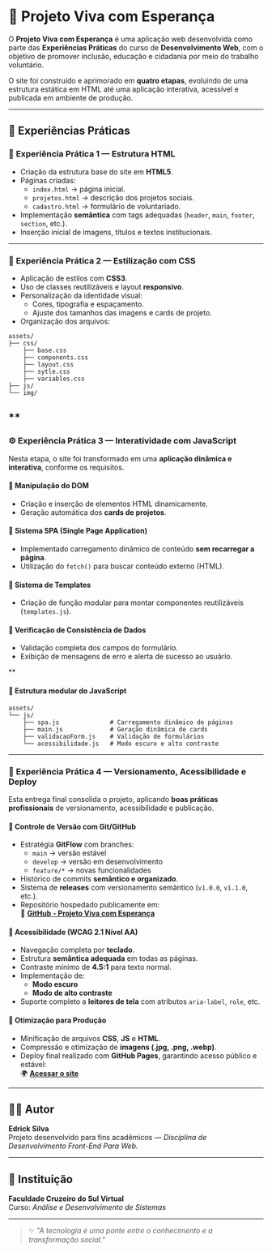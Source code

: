 # 🌱 Projeto Viva com Esperança

O **Projeto Viva com Esperança** é uma aplicação web desenvolvida como parte das **Experiências Práticas** do curso de **Desenvolvimento Web**, com o objetivo de promover inclusão, educação e cidadania por meio do trabalho voluntário.  

O site foi construído e aprimorado em **quatro etapas**, evoluindo de uma estrutura estática em HTML até uma aplicação interativa, acessível e publicada em ambiente de produção.

---

## 🧩 Experiências Práticas

### 🧱 **Experiência Prática 1 — Estrutura HTML**
- Criação da estrutura base do site em **HTML5**.  
- Páginas criadas:
  - `index.html` → página inicial.
  - `projetos.html` → descrição dos projetos sociais.
  - `cadastro.html` → formulário de voluntariado.
- Implementação **semântica** com tags adequadas (`header`, `main`, `footer`, `section`, etc.).
- Inserção inicial de imagens, títulos e textos institucionais.

---

### 🎨 **Experiência Prática 2 — Estilização com CSS**
- Aplicação de estilos com **CSS3**.
- Uso de classes reutilizáveis e layout **responsivo**.
- Personalização da identidade visual:
  - Cores, tipografia e espaçamento.
  - Ajuste dos tamanhos das imagens e cards de projeto.
- Organização dos arquivos:
```text
assets/
├── css/
    ├── base.css
    ├── components.css
    ├── layout.css
    ├── sytle.css
    ├── variables.css
├── js/
└── img/
```
**
---

### ⚙️ **Experiência Prática 3 — Interatividade com JavaScript**
Nesta etapa, o site foi transformado em uma **aplicação dinâmica e interativa**, conforme os requisitos.

#### 🔹 Manipulação do DOM
- Criação e inserção de elementos HTML dinamicamente.
- Geração automática dos **cards de projetos**.

#### 🔹 Sistema SPA (Single Page Application)
- Implementado carregamento dinâmico de conteúdo **sem recarregar a página**.
- Utilização do `fetch()` para buscar conteúdo externo (HTML).

#### 🔹 Sistema de Templates
- Criação de função modular para montar componentes reutilizáveis (`templates.js`).

#### 🔹 Verificação de Consistência de Dados
- Validação completa dos campos do formulário.
- Exibição de mensagens de erro e alerta de sucesso ao usuário.

**
#### 📁 Estrutura modular do JavaScript

```text
assets/
└── js/
    ├── spa.js              # Carregamento dinâmico de páginas
    ├── main.js             # Geração dinâmica de cards
    ├── validacaoForm.js    # Validação de formulários
    └── acessibilidade.js   # Modo escuro e alto contraste
```


---

### 🚀 **Experiência Prática 4 — Versionamento, Acessibilidade e Deploy**
Esta entrega final consolida o projeto, aplicando **boas práticas profissionais** de versionamento, acessibilidade e publicação.

#### 🔹 Controle de Versão com Git/GitHub
- Estratégia **GitFlow** com branches:
  - `main` → versão estável
  - `develop` → versão em desenvolvimento
  - `feature/*` → novas funcionalidades  
- Histórico de commits **semântico e organizado**.  
- Sistema de **releases** com versionamento semântico (`v1.0.0`, `v1.1.0`, etc.).  
- Repositório hospedado publicamente em:  
  🔗 [**GitHub - Projeto Viva com Esperança**](https://github.com/edrickss2019-code/Projeto-viva-com-esperanca)

#### 🔹 Acessibilidade (WCAG 2.1 Nível AA)
- Navegação completa por **teclado**.  
- Estrutura **semântica adequada** em todas as páginas.  
- Contraste mínimo de **4.5:1** para texto normal.  
- Implementação de:
  - **Modo escuro**
  - **Modo de alto contraste**
- Suporte completo a **leitores de tela** com atributos `aria-label`, `role`, etc.

#### 🔹 Otimização para Produção
- Minificação de arquivos **CSS**, **JS** e **HTML**.  
- Compressão e otimização de **imagens (.jpg, .png, .webp)**.  
- Deploy final realizado com **GitHub Pages**, garantindo acesso público e estável:  
  🌍 [**Acessar o site**](https://edrickss2019-code.github.io/Projeto-viva-com-esperanca/)

---

## 👨‍💻 Autor
**Edrick Silva**  
Projeto desenvolvido para fins acadêmicos — *Disciplina de Desenvolvimento Front-End Para Web.*

---

## 🏫 Instituição
**Faculdade Cruzeiro do Sul Virtual**  
Curso: *Análise e Desenvolvimento de Sistemas*    

---

> ✨ *"A tecnologia é uma ponte entre o conhecimento e a transformação social."*

